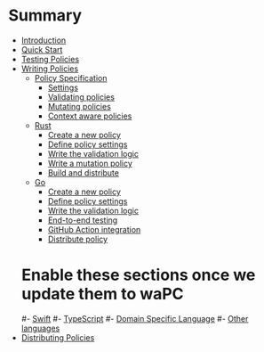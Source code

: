 # Summary

- [Introduction](./introduction.md)
- [Quick Start](./quick-start.md)
- [Testing Policies](./testing-policies.md)
- [Writing Policies](./writing-policies/index.md)
  - [Policy Specification](./writing-policies/spec/01-intro.md)
    - [Settings](./writing-policies/spec/02-settings.md)
    - [Validating policies](./writing-policies/spec/03-validating-policies.md)
    - [Mutating policies](./writing-policies/spec/04-mutating-policies.md)
    - [Context aware policies](./writing-policies/spec/05-context-aware-policies.md)
  - [Rust](./writing-policies/rust/01-intro.md)
    - [Create a new policy](./writing-policies/rust/02-create-policy.md)
    - [Define policy settings](./writing-policies/rust/03-define-policy-settings.md)
    - [Write the validation logic](./writing-policies/rust/04-write-validation-logic.md)
    - [Write a mutation policy](./writing-policies/rust/05-mutation-policy.md)
    - [Build and distribute](./writing-policies/rust/06-build-and-distribute.md)
  - [Go](./writing-policies/go/01-intro.md)
    - [Create a new policy](./writing-policies/go/02-scaffold.md)
    - [Define policy settings](./writing-policies/go/03-policy-settings.md)
    - [Write the validation logic](./writing-policies/go/04-validation.md)
    - [End-to-end testing](./writing-policies/go/05-e2e-tests.md)
    - [GitHub Action integration](./writing-policies/go/06-automate.md)
    - [Distribute policy](./writing-policies/go/07-distribute.md)
  # Enable these sections once we update them to waPC
  #- [Swift](./writing-policies/swift.md)
  #- [TypeScript](./writing-policies/typescript.md)
  #- [Domain Specific Language](./writing-policies/dsl.md)
  #- [Other languages](./writing-policies/other-languages.md)
- [Distributing Policies](./distributing-policies.md)
